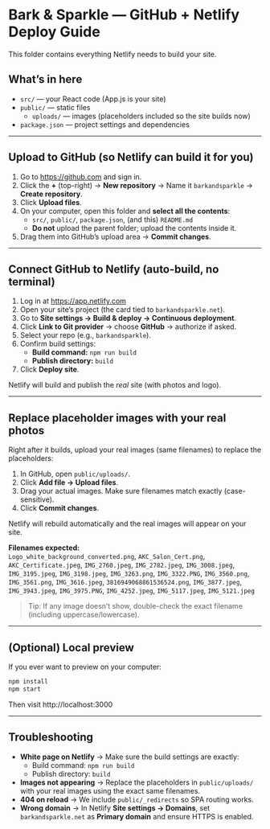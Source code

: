 # Bark & Sparkle — GitHub + Netlify Deploy Guide

This folder contains everything Netlify needs to build your site.

## What’s in here
- `src/` — your React code (App.js is your site)
- `public/` — static files
  - `uploads/` — images (placeholders included so the site builds now)
- `package.json` — project settings and dependencies

---

## Upload to GitHub (so Netlify can build it for you)
1. Go to https://github.com and sign in.
2. Click the **+** (top-right) → **New repository** → Name it `barkandsparkle` → **Create repository**.
3. Click **Upload files**.
4. On your computer, open this folder and **select all the contents**:
   - `src/`, `public/`, `package.json`, (and this) `README.md`
   - **Do not** upload the parent folder; upload the contents inside it.
5. Drag them into GitHub’s upload area → **Commit changes**.

---

## Connect GitHub to Netlify (auto-build, no terminal)
1. Log in at https://app.netlify.com
2. Open your site’s project (the card tied to `barkandsparkle.net`).
3. Go to **Site settings → Build & deploy → Continuous deployment**.
4. Click **Link to Git provider** → choose **GitHub** → authorize if asked.
5. Select your repo (e.g., `barkandsparkle`).
6. Confirm build settings:
   - **Build command:** `npm run build`
   - **Publish directory:** `build`
7. Click **Deploy site**.

Netlify will build and publish the *real* site (with photos and logo).

---

## Replace placeholder images with your real photos
Right after it builds, upload your real images (same filenames) to replace the placeholders:

1. In GitHub, open `public/uploads/`.
2. Click **Add file → Upload files**.
3. Drag your actual images. Make sure filenames match exactly (case-sensitive).
4. Click **Commit changes**.

Netlify will rebuild automatically and the real images will appear on your site.

**Filenames expected:**  
`Logo_white_background_converted.png`, `AKC_Salon_Cert.png`, `AKC_Certificate.jpeg`, `IMG_2760.jpeg`, `IMG_2782.jpeg`, `IMG_3008.jpeg`, `IMG_3195.jpeg`, `IMG_3198.jpeg`, `IMG_3263.png`, `IMG_3322.PNG`, `IMG_3560.png`, `IMG_3561.png`, `IMG_3616.jpeg`, `3816949068861536524.png`, `IMG_3877.jpeg`, `IMG_3943.jpeg`, `IMG_3975.PNG`, `IMG_4252.jpeg`, `IMG_5117.jpeg`, `IMG_5121.jpeg`

> Tip: If any image doesn’t show, double-check the exact filename (including uppercase/lowercase).

---

## (Optional) Local preview
If you ever want to preview on your computer:
```bash
npm install
npm start
```
Then visit http://localhost:3000

---

## Troubleshooting
- **White page on Netlify** → Make sure the build settings are exactly:
  - Build command: `npm run build`
  - Publish directory: `build`
- **Images not appearing** → Replace the placeholders in `public/uploads/` with your real images using the exact same filenames.
- **404 on reload** → We include `public/_redirects` so SPA routing works.
- **Wrong domain** → In Netlify **Site settings → Domains**, set `barkandsparkle.net` as **Primary domain** and ensure HTTPS is enabled.
